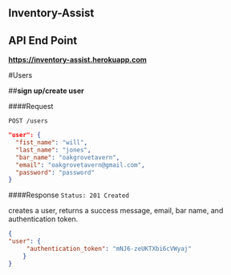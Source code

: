 ## Inventory-Assist

## API End Point

<strong>https://inventory-assist.herokuapp.com</strong>

#Users

##**sign up/create user**

####Request

`POST /users`

```json
"user": {
  "fist_name": "will",
  "last_name": "jones",
  "bar_name": "oakgrovetavern",
  "email": "oakgrovetavern@gmail.com",
  "password": "password"
}
```

####Response
`Status: 201 Created`

creates a user, returns a success message, email, bar name, and authentication token.

```json
{
"user": {
     "authentication_token": "mNJ6-zeUKTXbi6cVWyaj"
    }
}
```